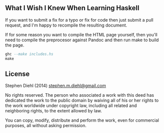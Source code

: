 What I Wish I Knew When Learning Haskell
----------------------------------------

If you want to submit a fix for a typo or fix for code then just submit a pull request, and I'm happy to
recompile the resulting document.

If for some reason you want to compile the HTML page yourself, then you'll need to compile the preprocesor
against Pandoc and then run make to build the page.

```haskell
ghc --make includes.hs
make
```

License
-------

Stephen Diehl (2014)
stephen.m.diehl@gmail.com

No rights reserved. The person who associated a work with this deed has dedicated the work to the public
domain by waiving all of his or her rights to the work worldwide under copyright law, including all related
and neighboring rights, to the extent allowed by law.

You can copy, modify, distribute and perform the work, even for commercial purposes, all without asking
permission.
